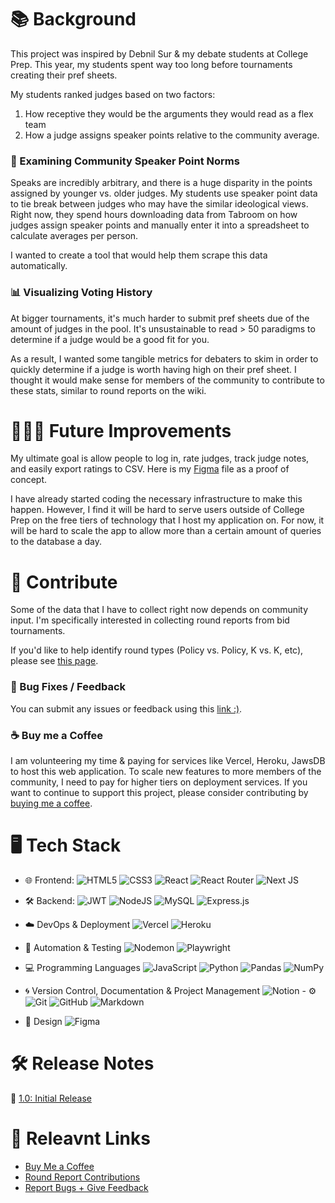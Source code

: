 # 📚 Background

This project was inspired by Debnil Sur & my debate students at College Prep. This year, my students spent way too long before tournaments creating their pref sheets.

My students ranked judges based on two factors:
1. How receptive they would be the arguments they would read as a flex team
2. How a judge assigns speaker points relative to the community average.

### 💬 Examining Community Speaker Point Norms
Speaks are incredibly arbitrary, and there is a huge disparity in the points assigned by younger vs. older judges. My students use speaker point data to tie break between judges who may have the similar ideological views. Right now, they spend hours downloading data from Tabroom on how judges assign speaker points and manually enter it into a spreadsheet to calculate averages per person. 

I wanted to create a tool that would help them scrape this data automatically.

### 📊 Visualizing Voting History
At bigger tournaments, it's much harder to submit pref sheets due of the amount of judges in the pool. It's unsustainable to read > 50 paradigms to determine if a judge would be a good fit for you.

As a result, I wanted some tangible metrics for debaters to skim in order to quickly determine if a judge is worth having high on their pref sheet. I thought it would make sense for members of the community to contribute to these stats, similar to round reports on the wiki.


# 👩🏻‍💻 Future Improvements
My ultimate goal is allow people to log in, rate judges, track judge notes, and easily export ratings to CSV. Here is my [Figma](https://www.figma.com/design/NzjAgbv99iADlHR8EHuFBn/PrefBuddy?node-id=0-1) file as a proof of concept.

I have already started coding the necessary infrastructure to make this happen. However, I find it will be hard to serve users outside of College Prep on the free tiers of technology that I host my application on. For now, it will be hard to scale the app to allow more than a certain amount of queries to the database a day.

# 🤝 Contribute
Some of the data that I have to collect right now depends on community input. I'm specifically interested in collecting round reports from bid tournaments.

If you'd like to help identify round types (Policy vs. Policy, K vs. K, etc), please see [this page](https://pref-buddy.vercel.app/contributions).

### 🐞 Bug Fixes / Feedback
You can submit any issues or feedback using this [link :)](https://kellyye.notion.site/1ba08fc0dee1809cb1ddd4ace4a203c0).

### ☕️ Buy me a Coffee 
I am volunteering my time & paying for services like Vercel, Heroku, JawsDB to host this web application. To scale new features to more members of the community, I need to pay for higher tiers on deployment services. If you want to continue to support this project, please consider contributing by [buying me a coffee](https://buymeacoffee.com/kellyye).


# 🖥️ Tech Stack
- 🌐 Frontend:
![HTML5](https://img.shields.io/badge/html5-%23E34F26.svg?style=for-the-badge&logo=html5&logoColor=white) ![CSS3](https://img.shields.io/badge/css3-%231572B6.svg?style=for-the-badge&logo=css3&logoColor=white) ![React](https://img.shields.io/badge/react-%2320232a.svg?style=for-the-badge&logo=react&logoColor=%2361DAFB) ![React Router](https://img.shields.io/badge/React_Router-CA4245?style=for-the-badge&logo=react-router&logoColor=white) ![Next JS](https://img.shields.io/badge/Next-black?style=for-the-badge&logo=next.js&logoColor=white)

- 🛠️ Backend:
![JWT](https://img.shields.io/badge/JWT-black?style=for-the-badge&logo=JSON%20web%20tokens) ![NodeJS](https://img.shields.io/badge/node.js-6DA55F?style=for-the-badge&logo=node.js&logoColor=white) ![MySQL](https://img.shields.io/badge/mysql-4479A1.svg?style=for-the-badge&logo=mysql&logoColor=white) ![Express.js](https://img.shields.io/badge/express.js-%23404d59.svg?style=for-the-badge&logo=express&logoColor=%2361DAFB)

- ☁️ DevOps & Deployment
![Vercel](https://img.shields.io/badge/vercel-%23000000.svg?style=for-the-badge&logo=vercel&logoColor=white) ![Heroku](https://img.shields.io/badge/heroku-%23430098.svg?style=for-the-badge&logo=heroku&logoColor=white)

- 🤖 Automation & Testing
![Nodemon](https://img.shields.io/badge/NODEMON-%23323330.svg?style=for-the-badge&logo=nodemon&logoColor=%BBDEAD) ![Playwright](https://img.shields.io/badge/-playwright-%232EAD33?style=for-the-badge&logo=playwright&logoColor=white)

- 💻 Programming Languages
![JavaScript](https://img.shields.io/badge/javascript-%23323330.svg?style=for-the-badge&logo=javascript&logoColor=%23F7DF1E) ![Python](https://img.shields.io/badge/python-3670A0?style=for-the-badge&logo=python&logoColor=ffdd54) ![Pandas](https://img.shields.io/badge/pandas-%23150458.svg?style=for-the-badge&logo=pandas&logoColor=white) ![NumPy](https://img.shields.io/badge/numpy-%23013243.svg?style=for-the-badge&logo=numpy&logoColor=white)

- 🌀 Version Control, Documentation & Project Management
![Notion](https://img.shields.io/badge/Notion-%23000000.svg?style=for-the-badge&logo=notion&logoColor=white) - ⚙️ ![Git](https://img.shields.io/badge/git-%23F05033.svg?style=for-the-badge&logo=git&logoColor=white) ![GitHub](https://img.shields.io/badge/github-%23121011.svg?style=for-the-badge&logo=github&logoColor=white) ![Markdown](https://img.shields.io/badge/markdown-%23000000.svg?style=for-the-badge&logo=markdown&logoColor=white)

- 🎨 Design
![Figma](https://img.shields.io/badge/figma-%23F24E1E.svg?style=for-the-badge&logo=figma&logoColor=white)







# 🛠️ Release Notes
🍾 [1.0: Initial Release](/release-notes/release-1.0.md)

# 🔗 Releavnt Links
- [Buy Me a Coffee](https://buymeacoffee.com/kellyye)
- [Round Report Contributions](https://kellyye.notion.site/1bb08fc0dee18002857ff253afa9b41b?pvs=105)
- [Report Bugs + Give Feedback](https://kellyye.notion.site/1ba08fc0dee1809cb1ddd4ace4a203c0?pvs=105)